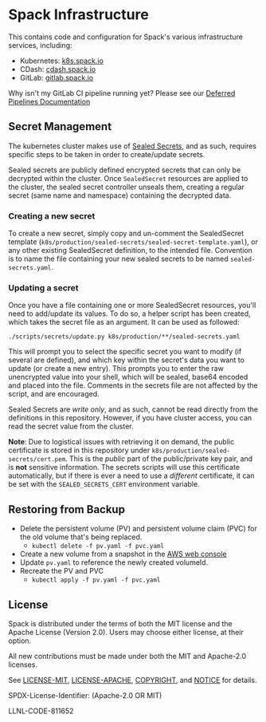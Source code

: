 # Spack Infrastructure

This contains code and configuration for Spack's various infrastructure
services, including:

* Kubernetes: [k8s.spack.io](https://k8s.spack.io)
* CDash: [cdash.spack.io](https://cdash.spack.io)
* GitLab: [gitlab.spack.io](https://gitlab.spack.io)

Why isn't my GitLab CI pipeline running yet? Please see our [Deferred Pipelines Documentation](docs/deferred_pipelines.md)

## Secret Management

The kubernetes cluster makes use of [Sealed Secrets](https://github.com/bitnami-labs/sealed-secrets), and as such, requires specific steps to be taken in order to create/update secrets.

Sealed secrets are publicly defined encrypted secrets that can only be decrypted within the cluster. Once `SealedSecret` resources are applied to the cluster, the sealed secret controller unseals them, creating a regular secret (same name and namespace) containing the decrypted data.

### Creating a new secret
To create a new secret, simply copy and un-comment the SealedSecret template (`k8s/production/sealed-secrets/sealed-secret-template.yaml`), or any other existing SealedSecret definition, to the intended file. Convention is to name the file containing your new sealed secrets to be named `sealed-secrets.yaml`.

### Updating a secret
Once you have a file containing one or more SealedSecret resources, you'll need to add/update its values. To do so, a helper script has been created, which takes the secret file as an argument. It can be used as followed:

```
./scripts/secrets/update.py k8s/production/**/sealed-secrets.yaml
```

This will prompt you to select the specific secret you want to modify (if several are defined), and which key within the secret's data you want to update (or create a new entry). This prompts you to enter the raw unencrypted value into your shell, which will be sealed, base64 encoded and placed into the file. Comments in the secrets file are not affected by the script, and are encouraged.

Sealed Secrets are *write only*, and as such, cannot be read directly from the definitions in this repository. However, if you have cluster access, you can read the secret value from the cluster.

**Note**: Due to logistical issues with retrieving it on demand, the public certificate is stored in this repository under `k8s/production/sealed-secrets/cert.pem`. This is the *public* part of the public/private key pair, and is **not** sensitive information. The secrets scripts will use this certificate automatically, but if there is ever a need to use a *different* certificate, it can be set with the `SEALED_SECRETS_CERT` environment variable.

## Restoring from Backup

- Delete the persistent volume (PV) and persistent volume claim (PVC) for the old volume that's being replaced.
   - `kubectl delete -f pv.yaml -f pvc.yaml`
- Create a new volume from a snapshot in the [AWS web console](https://console.aws.amazon.com)
- Update `pv.yaml` to reference the newly created volumeId.
- Recreate the PV and PVC
   - `kubectl apply -f pv.yaml -f pvc.yaml`

License
----------------

Spack is distributed under the terms of both the MIT license and the
Apache License (Version 2.0). Users may choose either license, at their
option.

All new contributions must be made under both the MIT and Apache-2.0
licenses.

See [LICENSE-MIT](https://github.com/spack/spack-infrastructure/blob/master/LICENSE-MIT),
[LICENSE-APACHE](https://github.com/spack/spack-infrastructure/blob/master/LICENSE-APACHE),
[COPYRIGHT](https://github.com/spack/spack-infrastructure/blob/master/COPYRIGHT), and
[NOTICE](https://github.com/spack/spack-infrastructure/blob/master/NOTICE) for details.

SPDX-License-Identifier: (Apache-2.0 OR MIT)

LLNL-CODE-811652

